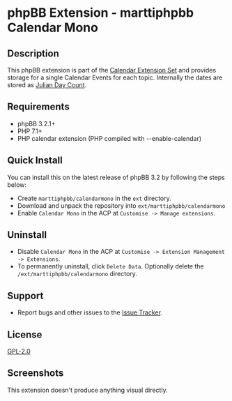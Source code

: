 # phpBB Extension - marttiphpbb Calendar Mono

## Description

This phpBB extension is part of the [Calendar Extension Set](doc/calendar-set.md) and provides storage for a single Calendar Events for each topic.
Internally the dates are stored as [Julian Day Count](http://php.net/manual/en/ref.calendar.php).

## Requirements

* phpBB 3.2.1+
* PHP 7.1+
* PHP calendar extension (PHP compiled with --enable-calendar)

## Quick Install

You can install this on the latest release of phpBB 3.2 by following the steps below:

* Create `marttiphpbb/calendarmono` in the `ext` directory.
* Download and unpack the repository into `ext/marttiphpbb/calendarmono`
* Enable `Calendar Mono` in the ACP at `Customise -> Manage extensions`.

## Uninstall

* Disable `Calendar Mono` in the ACP at `Customise -> Extension Management -> Extensions`.
* To permanently uninstall, click `Delete Data`. Optionally delete the `/ext/marttiphpbb/calendarmono` directory.

## Support

* Report bugs and other issues to the [Issue Tracker](https://github.com/marttiphpbb/phpbb-ext-calendarmono/issues).

## License

[GPL-2.0](license.txt)

## Screenshots

This extension doesn't produce anything visual directly.
